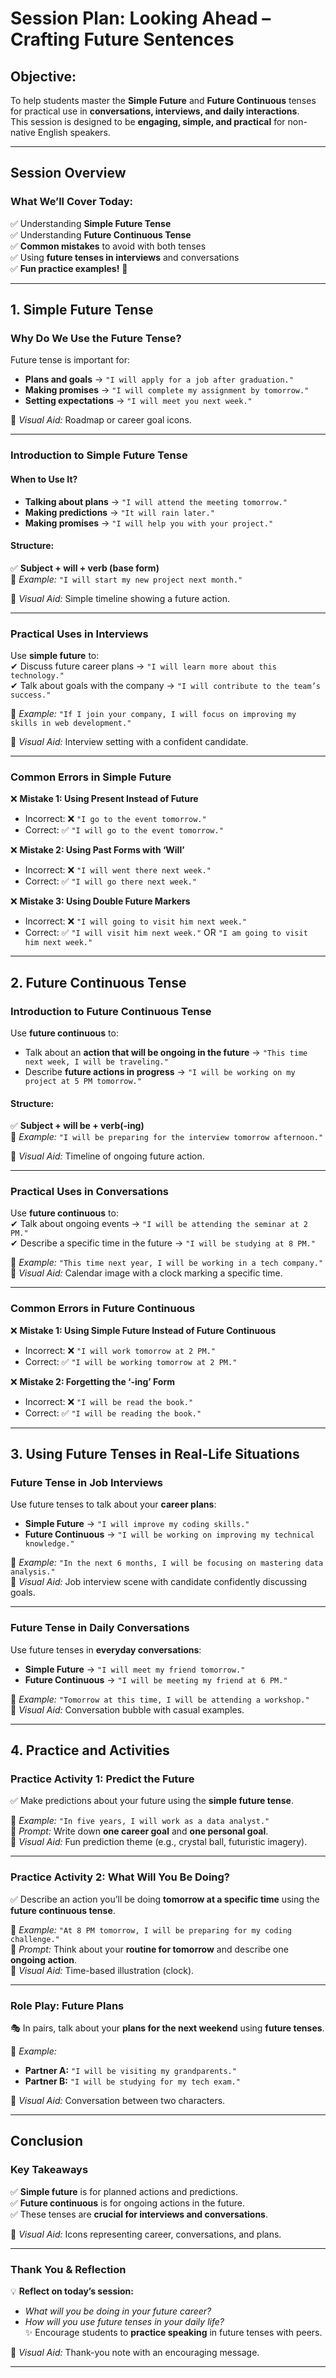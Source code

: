 # **Session Plan: Looking Ahead – Crafting Future Sentences**  

## **Objective:**  
To help students master the **Simple Future** and **Future Continuous** tenses for practical use in **conversations, interviews, and daily interactions**.  
This session is designed to be **engaging, simple, and practical** for non-native English speakers.  

---

## **Session Overview**  

### **What We’ll Cover Today:**  
✅ Understanding **Simple Future Tense**  
✅ Understanding **Future Continuous Tense**  
✅ **Common mistakes** to avoid with both tenses  
✅ Using **future tenses in interviews** and conversations  
✅ **Fun practice examples!** 🎉  

---

## **1. Simple Future Tense**  

### **Why Do We Use the Future Tense?**  
Future tense is important for:  
- **Plans and goals** → `"I will apply for a job after graduation."`  
- **Making promises** → `"I will complete my assignment by tomorrow."`  
- **Setting expectations** → `"I will meet you next week."`  

📌 *Visual Aid:* Roadmap or career goal icons.  

---

### **Introduction to Simple Future Tense**  

#### **When to Use It?**  
- **Talking about plans** → `"I will attend the meeting tomorrow."`  
- **Making predictions** → `"It will rain later."`  
- **Making promises** → `"I will help you with your project."`  

#### **Structure:**  
✅ **Subject + will + verb (base form)**  
📌 *Example:* `"I will start my new project next month."`  

📌 *Visual Aid:* Simple timeline showing a future action.  

---

### **Practical Uses in Interviews**  
Use **simple future** to:  
✔ Discuss future career plans → `"I will learn more about this technology."`  
✔ Talk about goals with the company → `"I will contribute to the team’s success."`  

📌 *Example:* `"If I join your company, I will focus on improving my skills in web development."`  

📌 *Visual Aid:* Interview setting with a confident candidate.  

---

### **Common Errors in Simple Future**  

❌ **Mistake 1: Using Present Instead of Future**  
- Incorrect: ❌ `"I go to the event tomorrow."`  
- Correct: ✅ `"I will go to the event tomorrow."`  

❌ **Mistake 2: Using Past Forms with ‘Will’**  
- Incorrect: ❌ `"I will went there next week."`  
- Correct: ✅ `"I will go there next week."`  

❌ **Mistake 3: Using Double Future Markers**  
- Incorrect: ❌ `"I will going to visit him next week."`  
- Correct: ✅ `"I will visit him next week."` OR `"I am going to visit him next week."`  

---

## **2. Future Continuous Tense**  

### **Introduction to Future Continuous Tense**  
Use **future continuous** to:  
- Talk about an **action that will be ongoing in the future** → `"This time next week, I will be traveling."`  
- Describe **future actions in progress** → `"I will be working on my project at 5 PM tomorrow."`  

#### **Structure:**  
✅ **Subject + will be + verb(-ing)**  
📌 *Example:* `"I will be preparing for the interview tomorrow afternoon."`  

📌 *Visual Aid:* Timeline of ongoing future action.  

---

### **Practical Uses in Conversations**  
Use **future continuous** to:  
✔ Talk about ongoing events → `"I will be attending the seminar at 2 PM."`  
✔ Describe a specific time in the future → `"I will be studying at 8 PM."`  

📌 *Example:* `"This time next year, I will be working in a tech company."`  
📌 *Visual Aid:* Calendar image with a clock marking a specific time.  

---

### **Common Errors in Future Continuous**  

❌ **Mistake 1: Using Simple Future Instead of Future Continuous**  
- Incorrect: ❌ `"I will work tomorrow at 2 PM."`  
- Correct: ✅ `"I will be working tomorrow at 2 PM."`  

❌ **Mistake 2: Forgetting the ‘-ing’ Form**  
- Incorrect: ❌ `"I will be read the book."`  
- Correct: ✅ `"I will be reading the book."`  

---

## **3. Using Future Tenses in Real-Life Situations**  

### **Future Tense in Job Interviews**  
Use future tenses to talk about your **career plans**:  
- **Simple Future** → `"I will improve my coding skills."`  
- **Future Continuous** → `"I will be working on improving my technical knowledge."`  

📌 *Example:* `"In the next 6 months, I will be focusing on mastering data analysis."`  
📌 *Visual Aid:* Job interview scene with candidate confidently discussing goals.  

---

### **Future Tense in Daily Conversations**  
Use future tenses in **everyday conversations**:  
- **Simple Future** → `"I will meet my friend tomorrow."`  
- **Future Continuous** → `"I will be meeting my friend at 6 PM."`  

📌 *Example:* `"Tomorrow at this time, I will be attending a workshop."`  
📌 *Visual Aid:* Conversation bubble with casual examples.  

---

## **4. Practice and Activities**  

### **Practice Activity 1: Predict the Future**  
✅ Make predictions about your future using the **simple future tense**.  

📌 *Example:* `"In five years, I will work as a data analyst."`  
📌 *Prompt:* Write down **one career goal** and **one personal goal**.  
📌 *Visual Aid:* Fun prediction theme (e.g., crystal ball, futuristic imagery).  

---

### **Practice Activity 2: What Will You Be Doing?**  
✅ Describe an action you’ll be doing **tomorrow at a specific time** using the **future continuous tense**.  

📌 *Example:* `"At 8 PM tomorrow, I will be preparing for my coding challenge."`  
📌 *Prompt:* Think about your **routine for tomorrow** and describe one **ongoing action**.  
📌 *Visual Aid:* Time-based illustration (clock).  

---

### **Role Play: Future Plans**  
🎭 In pairs, talk about your **plans for the next weekend** using **future tenses**.  

📌 *Example:*  
- **Partner A:** `"I will be visiting my grandparents."`  
- **Partner B:** `"I will be studying for my tech exam."`  

📌 *Visual Aid:* Conversation between two characters.  

---

## **Conclusion**  

### **Key Takeaways**  
✅ **Simple future** is for planned actions and predictions.  
✅ **Future continuous** is for ongoing actions in the future.  
✅ These tenses are **crucial for interviews and conversations**.  

📌 *Visual Aid:* Icons representing career, conversations, and plans.  

---

### **Thank You & Reflection**  
💡 **Reflect on today’s session:**  
- *What will you be doing in your future career?*  
- *How will you use future tenses in your daily life?*  
✨ Encourage students to **practice speaking** in future tenses with peers.  

📌 *Visual Aid:* Thank-you note with an encouraging message.  

---